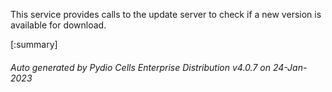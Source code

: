 






This service provides calls to the update server to check if a new version is available for download.

[:summary]

###### Auto generated by Pydio Cells Enterprise Distribution v4.0.7 on 24-Jan-2023
